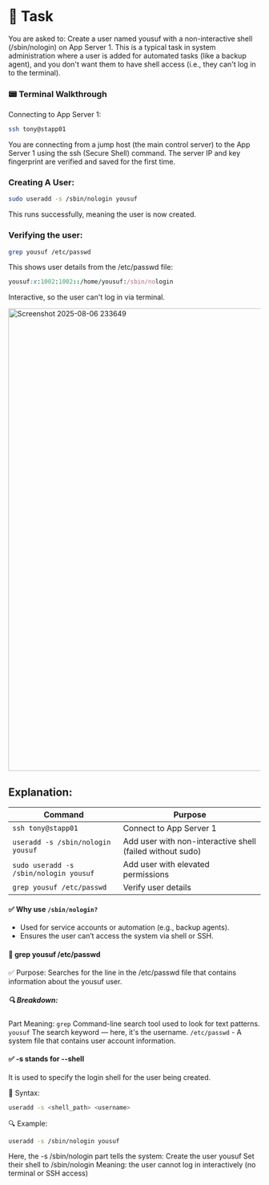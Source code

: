 # 🔧 Task

You are asked to:
Create a user named yousuf with a non-interactive shell (/sbin/nologin) on App Server 1.
This is a typical task in system administration where a user is added for automated tasks (like a backup agent), and you don't want them to have shell access (i.e., they can't log in to the terminal).

### 📟 Terminal Walkthrough

Connecting to App Server 1:

```bash
ssh tony@stapp01
```
You are connecting from a jump host (the main control server) to the App Server 1 using the ssh (Secure Shell) command.
The server IP and key fingerprint are verified and saved for the first time.

### Creating A User:

```bash
sudo useradd -s /sbin/nologin yousuf
```
This runs successfully, meaning the user is now created.

### Verifying the user:

```bash
grep yousuf /etc/passwd
```
This shows user details from the /etc/passwd file:

```ruby
yousuf:x:1002:1002::/home/yousuf:/sbin/nologin
```
Interactive, so the user can't log in via terminal.

<img width="1896" height="922" alt="Screenshot 2025-08-06 233649" src="https://github.com/user-attachments/assets/7fa92622-d714-4861-a396-de77ec0e75ae" />

## Explanation:

| Command                                 | Purpose                                              |
|-----------------------------------------|------------------------------------------------------|
| `ssh tony@stapp01`                      | Connect to App Server 1                              |
| `useradd -s /sbin/nologin yousuf`       | Add user with non-interactive shell (failed without sudo) |
| `sudo useradd -s /sbin/nologin yousuf`  | Add user with elevated permissions                   |
| `grep yousuf /etc/passwd`              | Verify user details                                  |

#### ✅ Why use `/sbin/nologin?`
- Used for service accounts or automation (e.g., backup agents).
- Ensures the user can’t access the system via shell or SSH.

#### 🔹 grep yousuf /etc/passwd
✅ Purpose:
Searches for the line in the /etc/passwd file that contains information about the yousuf user.

##### 🔍 Breakdown:
Part	Meaning:
`grep`	Command-line search tool used to look for text patterns.
`yousuf`	The search keyword — here, it's the username.
`/etc/passwd` -	A system file that contains user account information.

#### ✅ -s stands for --shell
It is used to specify the login shell for the user being created.

📌 Syntax:
```bash
useradd -s <shell_path> <username>
```
🔍 Example:
```bash
useradd -s /sbin/nologin yousuf
```
Here, the -s /sbin/nologin part tells the system:
Create the user yousuf
Set their shell to /sbin/nologin
Meaning: the user cannot log in interactively (no terminal or SSH access)

